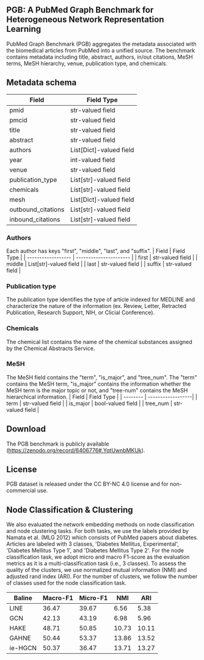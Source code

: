 ## PGB: A PubMed Graph Benchmark for Heterogeneous Network Representation Learning
PubMed Graph Benchmark (PGB) aggregates the metadata associated with the biomedical articles from PubMed into a unified source. 
The benchmark contains metadata including title, abstract, authors, in/out citations, MeSH terms, MeSH hierarchy, venue, publication type, and chemicals.

## Metadata schema
| Field              | Field Type              |
| ------------------ | ----------------------- |
| pmid               | str-valued field        |
| pmcid              | str-valued field        |
| title              | str-valued field        |
| abstract           | str-valued field        |
| authors            | List[Dict]-valued field |
| year               | int-valued field        |
| venue              | str-valued field        |
| publication_type   | List[str]-valued field  |
| chemicals          | List[str]-valued field  |
| mesh               | List[Dict]-valued field |
| outbound_citations | List[str]-valued field  |
| inbound_citations  | List[str]-valued field  |

### Authors
Each author has keys "first", "middle", "last", and "suffix".
| Field              | Field Type             |
| ------------------ | ---------------------- |
| first              | str-valued field       |
| middle             | List[str]-valued field |
| last               | str-valued field       |
| suffix             | str-valued field       |

### Publication type
The publication type identifies the type of article indexed for MEDLINE and characterize the nature of the information
(ex. Review, Letter, Retracted Publication, Research Support, NIH, or Clicial Conference).

### Chemicals
The chemical list contains the name of the chemical substances assigned by the Chemical Abstracts Service.

### MeSH
The MeSH field contains the "term", "is_major", and "tree_num".
The "term" contains the MeSH term, "is_major" contains the information whether the MeSH term is the major topic or not, and "tree-num" contains the MeSH hierarchical information.
| Field    | Field Type        |
| -------- | ------------------|
| term     | str-valued field  |
| is_major | bool-valued field |
| tree_num | str-valued field  |

## Download
The PGB benchmark is publicly available (https://zenodo.org/record/6406776#.YqtUwnbMKUk).

## License
PGB dataset is released under the CC BY-NC 4.0 license and for non-commercial use.

## Node Classification & Clustering
We also evaluated the network embedding methods on node classification and node clustering tasks.
For both tasks, we use the labels provided by Namata et al. (MLG 2012) which consists of PubMed papers about diabetes.
Articles are labeled with 3 classes, 'Diabetes Mellitus, Experimental', 'Diabetes Mellitus Type 1', and 'Diabetes Mellitus Type 2'.
For the node classification task, we adopt micro and macro F1-score as the evaluation metrics as it is a multi-classification task (i.e., 3 classes). 
To assess the quality of the clusters, we use normalized mutual information (NMI) and adjusted rand index (ARI). 
For the number of clusters, we follow the number of classes used for the node classification task.

| Baline  | Macro-F1 | Micro-F1 | NMI   | ARI   |
| ------- | -------- | -------- | ----- | ----- |
| LINE    | 36.47   | 39.67     | 6.56  | 5.38  |
| GCN     | 42.13   | 43.19     | 6.98  | 5.96  |
| HAKE    | 48.71   | 50.85     | 10.73 | 10.11 |
| GAHNE   | 50.44   | 53.37     | 13.86 | 13.52 |
| ie-HGCN | 50.37   | 36.47     | 13.71 | 13.27 |
